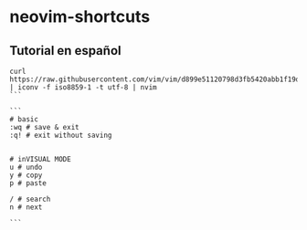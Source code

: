 # neovim-shortcuts

## Tutorial en español
``````
curl https://raw.githubusercontent.com/vim/vim/d899e51120798d3fb5420abb1f19dddf3f014d05/runtime/tutor/tutor.es | iconv -f iso8859-1 -t utf-8 | nvim
```

```
# basic
:wq # save & exit
:q! # exit without saving


# inVISUAL MODE
u # undo
y # copy
p # paste

/ # search
n # next 

```

